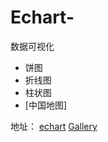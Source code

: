 # Echart-
数据可视化

+ 饼图
+ 折线图
+ 柱状图
+ [中国地图]

地址：
[echart](https://echarts.apache.org/zh/index.html)
[Gallery](https://gallery.echartsjs.com/explore.html#sort=rank~timeframe=all~author=all)
